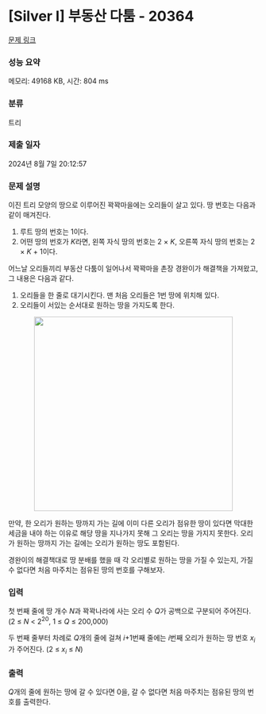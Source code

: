 # [Silver I] 부동산 다툼 - 20364 

[문제 링크](https://www.acmicpc.net/problem/20364) 

### 성능 요약

메모리: 49168 KB, 시간: 804 ms

### 분류

트리

### 제출 일자

2024년 8월 7일 20:12:57

### 문제 설명

<p>이진 트리 모양의 땅으로 이루어진 꽉꽉마을에는 오리들이 살고 있다. 땅 번호는 다음과 같이 매겨진다.</p>

<ol>
	<li>루트 땅의 번호는 1이다.</li>
	<li>어떤 땅의 번호가 <em>K</em>라면, 왼쪽 자식 땅의 번호는 2 × <em>K</em>, 오른쪽 자식 땅의 번호는 2 × <em>K </em>+ 1이다.</li>
</ol>

<p>어느날 오리들끼리 부동산 다툼이 일어나서 꽉꽉마을 촌장 경완이가 해결책을 가져왔고, 그 내용은 다음과 같다.</p>

<ol>
	<li>오리들을 한 줄로 대기시킨다. 맨 처음 오리들은 1번 땅에 위치해 있다.</li>
	<li>오리들이 서있는 순서대로 원하는 땅을 가지도록 한다.</li>
</ol>

<p style="text-align: center;"><img alt="" src="https://upload.acmicpc.net/1916169a-8540-4a0d-a7c9-889d6afe2842/-/preview/" style="height: 392px; width: 400px;"></p>

<p>만약, 한 오리가 원하는 땅까지 가는 길에 이미 다른 오리가 점유한 땅이 있다면 막대한 세금을 내야 하는 이유로 해당 땅을 지나가지 못해 그 오리는 땅을 가지지 못한다. 오리가 원하는 땅까지 가는 길에는 오리가 원하는 땅도 포함된다.</p>

<ol>
</ol>

<p>경완이의 해결책대로 땅 분배를 했을 때 각 오리별로 원하는 땅을 가질 수 있는지, 가질 수 없다면 처음 마주치는 점유된 땅의 번호를 구해보자.</p>

### 입력 

 <p>첫 번째 줄에 땅 개수 <em>N</em>과 꽉꽉나라에 사는 오리 수 <em>Q</em>가 공백으로 구분되어 주어진다. (2 ≤ <em>N</em> < 2<sup>20</sup>, 1 ≤ <em>Q</em> ≤ 200,000)</p>

<p>두 번째 줄부터 차례로 <em>Q</em>개의 줄에 걸쳐 <em>i</em>+1번째 줄에는 <em>i</em>번째 오리가 원하는 땅 번호 <em>x<sub>i</sub></em>가 주어진다. (2 ≤ <em>x<sub>i</sub></em> ≤ <em>N</em>)</p>

### 출력 

 <p><em>Q</em>개의 줄에 원하는 땅에 갈 수 있다면 0을, 갈 수 없다면 처음 마주치는 점유된 땅의 번호를 출력한다.</p>


